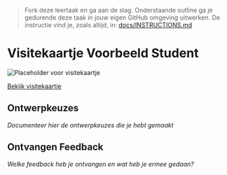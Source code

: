 > Fork deze leertaak en ga aan de slag. Onderstaande outline ga je gedurende deze taak in jouw eigen GitHub omgeving uitwerken. De instructie vind je, zoals altijd, in: [docs/INSTRUCTIONS.md](docs/INSTRUCTIONS.md)
# Visitekaartje Voorbeeld Student

<!-- Add a link to your live demo in Github Pages 🌐-->
![Placeholder voor visitekaartje](https://via.placeholder.com/900x600 "Visitekaartje")  
<!-- Add a nice poster image here at the end of the week, showing off your shiny frontend 📸 -->
[Bekijk visitekaartje]()

## Ontwerpkeuzes
*Documenteer hier de ontwerpkeuzes die je hebt gemaakt*

## Ontvangen Feedback
*Welke feedback heb je ontvangen en wat heb je ermee gedaan?*


